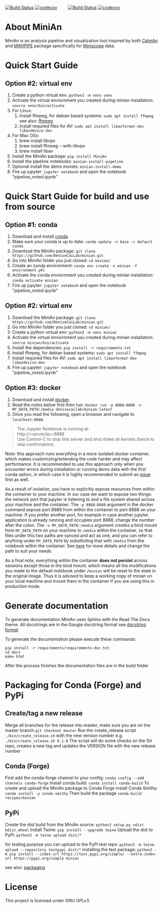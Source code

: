 [![Build Status](https://img.shields.io/travis/DeniseCaiLab/minian/master.svg?style=flat&label=master%20build)](https://travis-ci.org/DeniseCaiLab/minian)
[![codecov](https://codecov.io/gh/DeniseCaiLab/minian/branch/master/graph/badge.svg)](https://codecov.io/gh/DeniseCaiLab/minian)
&emsp;&emsp;
[![Build Status](https://img.shields.io/travis/DeniseCaiLab/minian/dev.svg?style=flat&label=dev%20build)](https://travis-ci.org/DeniseCaiLab/minian)
[![codecov](https://codecov.io/gh/DeniseCaiLab/minian/branch/dev/graph/badge.svg)](https://codecov.io/gh/DeniseCaiLab/minian)

# About MiniAn

MiniAn is an analysis pipeline and visualization tool inspired by both [CaImAn](https://github.com/flatironinstitute/CaImAn) and [MIN1PIPE](https://github.com/JinghaoLu/MIN1PIPE) package specifically for [Miniscope](http://miniscope.org/index.php/Main_Page) data.

# Quick Start Guide

## Option #2: virtual env
1. Create a python virtual env: `python3 -m venv venv`
1. Activate the virtual enviornment you created during minian installation: `source venv/bin/activate`
1. For Linux:
    1. Install ffmpeg, for debian based systems: `sudo apt install ffmpeg` see also: [ffmpeg](https://ffmpeg.org/download.html#build-linux)
    1. Install required files for AV: `sudo apt install libavformat-dev libavdevice-dev`
1. For Mac OSx:
    1. brew install libvpx
    1. brew install ffmpeg --with-libvpx
    1. brew install libav
1. Install the MiniAn package: `pip install MiniAn`
1. Install the pipeline notebooks: `minian-install-pipeline`
1. Optional install the demo movies: `minian-install-demo`
1. Fire up jupyter: `jupyter notebook` and open the notebook "pipeline_noted.ipynb"

# Quick Start Guide for build and use from source

## Option #1: conda
1. Download and install [conda](https://conda.io/projects/conda/en/latest/).
1. Make sure your conda is up to date: `conda update -n base -c default conda`
1. Download the MiniAn package: `git clone https://github.com/DeniseCaiLab/minian.git`
1. Go into MiniAn folder you just cloned: `cd minian/`
1. Create an conda environment: `conda env create -n minian -f environment.yml`
1. Activate the conda enviornment you created during minian installation: `conda activate minian`
1. Fire up jupyter: `jupyter notebook` and open the notebook "pipeline_noted.ipynb"

## Option #2: virtual env
1. Download the MiniAn package: `git clone https://github.com/DeniseCaiLab/minian.git`
1. Go into MiniAn folder you just cloned: `cd minian/`
1. Create a python virtual env: `python3 -m venv minian`
1. Activate the virtual enviornment you created during minian installation: `source minian/bin/activate`
1. Install the dependencies: `pip install -r requirements.txt`
1. Install ffmpeg, for debian based systems: `sudo apt install ffmpeg`
1. Install required files for AV: `sudo apt install libavformat-dev libavdevice-dev`
1. Fire up jupyter: `jupyter notebook` and open the notebook "pipeline_noted.ipynb"

## Option #3: docker
1. Download and install [docker](https://docs.docker.com/install/).
1. Read the notes below first then run: `docker run -p 8888:8888 -v MY_DATA_PATH:/media denisecailab/minian:latest`
1. Once you read the following, open a browser and navigate to `localhost:8888`:

> The Jupyter Notebook is running at:  
http://<server/ip>:8888  
Use Control-C to stop this server and shut down all kernels (twice to skip confirmation).

Note: this approach runs everything in a more isolated docker container, which makes customizing/extending the code harder and may affect performance. It is recommended to use this approach only when you encounter errors during installation or running demo data with the first conda option, in which case it is highly recommended to submit an [issue](https://github.com/DeniseCaiLab/minian/issues) first as well.

As a result of isolation, you have to explicitly expose resources from within the container to your machine. In our case we want to expose two things: the network port that jupyter is listening to and a file system shared across your machine and the container. The `-p 8888:8888` argument in the docker command expose port 8888 from within the container to port 8888 on your machine. If you prefer another port, for example in case another jupyter application is already running and occupies port 8888, change the number after the colon. The `-v MY_DATA_PATH:/media` argument creates a bind mount from `MY_DATA_PATH` on your machine to `/media` within the container, so that files under this two paths are synced and act as one, and you can refer to anything under `MY_DATA_PATH` by substituting that with `/media` from the notebook within the container. See [here](https://docs.docker.com/storage/bind-mounts/) for more details and change the path to suit your needs.

As a final note, everything within the container **does not persist** across sessions except those in the bind mount, which means all the modifications you made to the default notebook under `/minian` will be reset to the state in the original image. Thus it is advised to keep a working copy of minian on your local machine and mount them in the container if you are using this in production mode.

# Generate documentation

To generate documentation MiniAn uses Sphinx with the Read The Docs theme. All docstrings are in the Google docstring format see [docstring format](https://sphinxcontrib-napoleon.readthedocs.io/en/latest/example_google.html)

To generate the documentation please execute these commands:
```
pip install -r requirements/requirements-doc.txt
cd docs
make html
```

After the process finishes the documentation files are in the build folder

# Packaging for Conda (Forge) and PyPi

## Create/tag a new release

Merge all branches for the release into master, make sure you are on the master branch `git checkout master`
Run the create_release script `./bin/create_release.sh` with the new version number e.g. `./bin/create_release.sh 0.1.0`
The script will do some checks on the Git repo, creates a new tag and updates the VERSION file with the new release number

## Conda (Forge)

First add the conda-forge channel to your config: `conda config --add channels conda-forge`
Install conda build: `conda install conda-build`
To create and upload the MiniAn package to Conda Forge install Conda Smithy: `conda install -y conda-smithy`
Then build the package `conda-build recipes/minian`

## PyPi

Create the dist build from the MiniAn source: `python3 setup.py sdist bdist_wheel`
Install Twine: `pip install --upgrade twine`
Upload the dist to PyPi: `python3 -m twine upload dist/*`

for testing purpose you can upload to the PyPi test repo: `python3 -m twine upload --repository testpypi dist/*`
installing the test package: `python3 -m pip install --index-url https://test.pypi.org/simple/ --extra-index-url https://pypi.org/simple minian`

see also: [packaging](https://packaging.python.org/tutorials/packaging-projects/)

# License

This project is licensed under GNU GPLv3.
